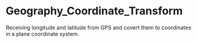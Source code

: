 # Geography_Coordinate_Transform
Receiving longitude and latitude from GPS and covert them to coordinates in a plane coordinate system.
